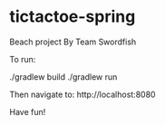 tictactoe-spring
================

Beach project
By Team Swordfish

To run:

./gradlew build
./gradlew run

Then navigate to:
http://localhost:8080

Have fun!
